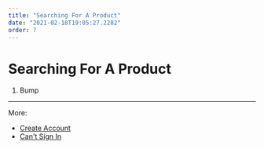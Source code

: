 ```yaml
---
title: "Searching For A Product"
date: "2021-02-18T19:05:27.2282"
order: 7
---
```


# Searching For A Product

1. Bump

---

More:

- [Create Account](/manual/CreateAccount)
- [Can't Sign In](/manual/CantSignIn)
